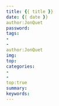 ```yaml
---
title: {{ title }}
date: {{ date }}
author:JonQuet
password:
tags:
- 
- 
author:JonQuet
img:
top:  
categories:
- 
-  
top:true
summary:
keywords:
---
```

